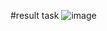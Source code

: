 #result task
![image](https://user-images.githubusercontent.com/51694839/191713705-1eea9dae-dd5b-442c-831a-6489cee814e6.png)
